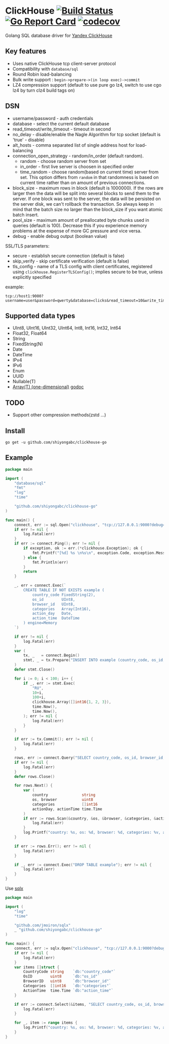# ClickHouse [![Build Status](https://travis-ci.org/ClickHouse/clickhouse-go.svg?branch=master)](https://travis-ci.org/ClickHouse/clickhouse-go) [![Go Report Card](https://goreportcard.com/badge/github.com/shiyongabc/clickhouse-go)](https://goreportcard.com/report/github.com/shiyongabc/clickhouse-go) [![codecov](https://codecov.io/gh/ClickHouse/clickhouse-go/branch/master/graph/badge.svg)](https://codecov.io/gh/ClickHouse/clickhouse-go)

Golang SQL database driver for [Yandex ClickHouse](https://clickhouse.yandex/)

## Key features

* Uses native ClickHouse tcp client-server protocol
* Compatibility with `database/sql`
* Round Robin load-balancing
* Bulk write support :  `begin->prepare->(in loop exec)->commit`
* LZ4 compression support (default to use pure go lz4, switch to use cgo lz4 by turn clz4 build tags on)

## DSN

* username/password - auth credentials
* database - select the current default database
* read_timeout/write_timeout - timeout in second
* no_delay   - disable/enable the Nagle Algorithm for tcp socket (default is 'true' - disable)
* alt_hosts  - comma separated list of single address host for load-balancing
* connection_open_strategy - random/in_order (default random).
    * random      - choose random server from set  
    * in_order    - first live server is choosen in specified order
    * time_random - choose random(based on current time) server from set. This option differs from `random` in that randomness is based on current time rather than on amount of previous connections.
* block_size - maximum rows in block (default is 1000000). If the rows are larger then the data will be split into several blocks to send them to the server. If one block was sent to the server, the data will be persisted on the server disk, we can't rollback the transaction. So always keep in mind that the batch size no larger than the block_size if you want atomic batch insert.
* pool_size - maximum amount of preallocated byte chunks used in queries (default is 100). Decrease this if you experience memory problems at the expense of more GC pressure and vice versa.
* debug - enable debug output (boolean value)

SSL/TLS parameters:

* secure - establish secure connection (default is false)
* skip_verify - skip certificate verification (default is false)
* tls_config - name of a TLS config with client certificates, registered using `clickhouse.RegisterTLSConfig()`; implies secure to be true, unless explicitly specified

example:
```
tcp://host1:9000?username=user&password=qwerty&database=clicks&read_timeout=10&write_timeout=20&alt_hosts=host2:9000,host3:9000
```

## Supported data types

* UInt8, UInt16, UInt32, UInt64, Int8, Int16, Int32, Int64
* Float32, Float64
* String
* FixedString(N)
* Date
* DateTime
* IPv4
* IPv6
* Enum
* UUID
* Nullable(T)
* [Array(T) (one-dimensional)](https://clickhouse.yandex/reference_en.html#Array(T)) [godoc](https://godoc.org/github.com/shiyongabc/clickhouse-go#Array)

## TODO

* Support other compression methods(zstd ...)

## Install
```
go get -u github.com/shiyongabc/clickhouse-go
```

## Example
```go
package main

import (
	"database/sql"
	"fmt"
	"log"
	"time"

	"github.com/shiyongabc/clickhouse-go"
)

func main() {
	connect, err := sql.Open("clickhouse", "tcp://127.0.0.1:9000?debug=true")
	if err != nil {
		log.Fatal(err)
	}
	if err := connect.Ping(); err != nil {
		if exception, ok := err.(*clickhouse.Exception); ok {
			fmt.Printf("[%d] %s \n%s\n", exception.Code, exception.Message, exception.StackTrace)
		} else {
			fmt.Println(err)
		}
		return
	}

	_, err = connect.Exec(`
		CREATE TABLE IF NOT EXISTS example (
			country_code FixedString(2),
			os_id        UInt8,
			browser_id   UInt8,
			categories   Array(Int16),
			action_day   Date,
			action_time  DateTime
		) engine=Memory
	`)

	if err != nil {
		log.Fatal(err)
	}
	var (
		tx, _   = connect.Begin()
		stmt, _ = tx.Prepare("INSERT INTO example (country_code, os_id, browser_id, categories, action_day, action_time) VALUES (?, ?, ?, ?, ?, ?)")
	)
	defer stmt.Close()

	for i := 0; i < 100; i++ {
		if _, err := stmt.Exec(
			"RU",
			10+i,
			100+i,
			clickhouse.Array([]int16{1, 2, 3}),
			time.Now(),
			time.Now(),
		); err != nil {
			log.Fatal(err)
		}
	}

	if err := tx.Commit(); err != nil {
		log.Fatal(err)
	}

	rows, err := connect.Query("SELECT country_code, os_id, browser_id, categories, action_day, action_time FROM example")
	if err != nil {
		log.Fatal(err)
	}
	defer rows.Close()

	for rows.Next() {
		var (
			country               string
			os, browser           uint8
			categories            []int16
			actionDay, actionTime time.Time
		)
		if err := rows.Scan(&country, &os, &browser, &categories, &actionDay, &actionTime); err != nil {
			log.Fatal(err)
		}
		log.Printf("country: %s, os: %d, browser: %d, categories: %v, action_day: %s, action_time: %s", country, os, browser, categories, actionDay, actionTime)
	}

	if err := rows.Err(); err != nil {
		log.Fatal(err)
	}

	if _, err := connect.Exec("DROP TABLE example"); err != nil {
		log.Fatal(err)
	}
}
```

Use [sqlx](https://github.com/jmoiron/sqlx)

```go
package main

import (
	"log"
	"time"

	"github.com/jmoiron/sqlx"
	_ "github.com/shiyongabc/clickhouse-go"
)

func main() {
	connect, err := sqlx.Open("clickhouse", "tcp://127.0.0.1:9000?debug=true")
	if err != nil {
		log.Fatal(err)
	}
	var items []struct {
		CountryCode string    `db:"country_code"`
		OsID        uint8     `db:"os_id"`
		BrowserID   uint8     `db:"browser_id"`
		Categories  []int16   `db:"categories"`
		ActionTime  time.Time `db:"action_time"`
	}

	if err := connect.Select(&items, "SELECT country_code, os_id, browser_id, categories, action_time FROM example"); err != nil {
		log.Fatal(err)
	}

	for _, item := range items {
		log.Printf("country: %s, os: %d, browser: %d, categories: %v, action_time: %s", item.CountryCode, item.OsID, item.BrowserID, item.Categories, item.ActionTime)
	}
}
```
